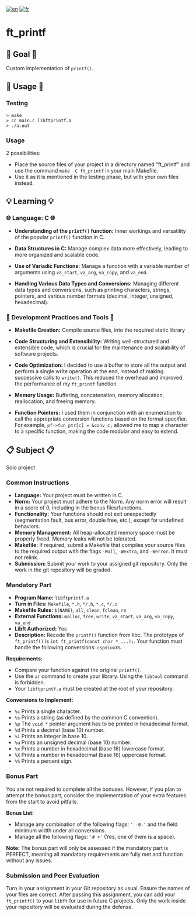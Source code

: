 [![en](https://img.shields.io/badge/lang-en-pink.svg)](https://github.com/nfauconn/ft_printf/blob/master/README.md)
[![fr](https://img.shields.io/badge/lang-fr-purple.svg)](https://github.com/nfauconn/ft_printf/blob/master/README.fr.md)

# ft_printf

## 🏁 Goal 🏁

Custom implementation of `printf()`.

## 🚀 Usage 🚀

### Testing

``` shell
> make
> cc main.c libftprintf.a
> ./a.out
```

### Usage

2 possibilities:
- Place the source files of your project in a directory named "ft_printf" and use the command `make -C ft_printf` in your main Makefile.
- Use it as it is mentioned in the testing phase, but with your own files instead.

## 💡 Learning 💡

### 🌐 Language: C 🌐

- **Understanding of the `printf()` function:** Inner workings and versatility of the popular `printf()` function in C.

- **Data Structures in C:** Manage complex data more effectively, leading to more organized and scalable code.

- **Use of Variadic Functions:** Manage a function with a variable number of arguments using `va_start`, `va_arg`, `va_copy`, and `va_end`.

- **Handling Various Data Types and Conversions:** Managing different data types and conversions, such as printing characters, strings, pointers, and various number formats (decimal, integer, unsigned, hexadecimal).

### 🔧 Development Practices and Tools 🔧

- **Makefile Creation:** Compile source files, into the required static library

- **Code Structuring and Extensibility:** Writing well-structured and extensible code, which is crucial for the maintenance and scalability of software projects.

- **Code Optimization:** I decided to use a buffer to store all the output and perform a single write operation at the end, instead of making successive calls to `write()`. This reduced the overhead and improved the performance of my `ft_printf` function.

- **Memory Usage:** Buffering, concatenation, memory allocation, reallocation, and freeing memory. 

- **Function Pointers:** I used them in conjunction with an enumeration to call the appropriate conversion functions based on the format specifier. For example, `pf->fun_ptr[c] = &conv_c;` allowed me to map a character to a specific function, making the code modular and easy to extend.

## 📋 Subject 📋

Solo project

### Common Instructions

- **Language:** Your project must be written in C.
- **Norm:** Your project must adhere to the Norm. Any norm error will result in a score of 0, including in the bonus files/functions.
- **Functionality:** Your functions should not exit unexpectedly (segmentation fault, bus error, double free, etc.), except for undefined behaviors.
- **Memory Management:** All heap-allocated memory space must be properly freed. Memory leaks will not be tolerated.
- **Makefile:** If required, submit a Makefile that compiles your source files to the required output with the flags `-Wall`, `-Wextra`, and `-Werror`. It must not relink.
- **Submission:** Submit your work to your assigned git repository. Only the work in the git repository will be graded.

### Mandatory Part

- **Program Name:** `libftprintf.a`
- **Turn in Files:** `Makefile`, `*.h`, `*/.h`, `*.c`, `*/.c`
- **Makefile Rules:** `$(NAME)`, `all`, `clean`, `fclean`, `re`
- **External Functions:** `malloc`, `free`, `write`, `va_start`, `va_arg`, `va_copy`, `va_end`
- **Libft Authorized:** Yes
- **Description:** Recode the `printf()` function from libc. The prototype of `ft_printf()` is `int ft_printf(const char * ...);`. Your function must handle the following conversions: `cspdiuxX%`.

**Requirements:**

- Compare your function against the original `printf()`.
- Use the `ar` command to create your library. Using the `libtool` command is forbidden.
- Your `libftprintf.a` must be created at the root of your repository.

**Conversions to Implement:**

- `%c` Prints a single character.
- `%s` Prints a string (as defined by the common C convention).
- `%p` The `void *` pointer argument has to be printed in hexadecimal format.
- `%d` Prints a decimal (base 10) number.
- `%i` Prints an integer in base 10.
- `%u` Prints an unsigned decimal (base 10) number.
- `%x` Prints a number in hexadecimal (base 16) lowercase format.
- `%X` Prints a number in hexadecimal (base 16) uppercase format.
- `%%` Prints a percent sign.

### Bonus Part

You are not required to complete all the bonuses. However, if you plan to attempt the bonus part, consider the implementation of your extra features from the start to avoid pitfalls.

**Bonus List:**

- Manage any combination of the following flags: `' -0.'` and the field minimum width under all conversions.
- Manage all the following flags: `'# +'` (Yes, one of them is a space).

**Note:** The bonus part will only be assessed if the mandatory part is PERFECT, meaning all mandatory requirements are fully met and function without any issues.

### Submission and Peer Evaluation

Turn in your assignment in your Git repository as usual. Ensure the names of your files are correct. After passing this assignment, you can add your `ft_printf()` to your `libft` for use in future C projects. Only the work inside your repository will be evaluated during the defense.
